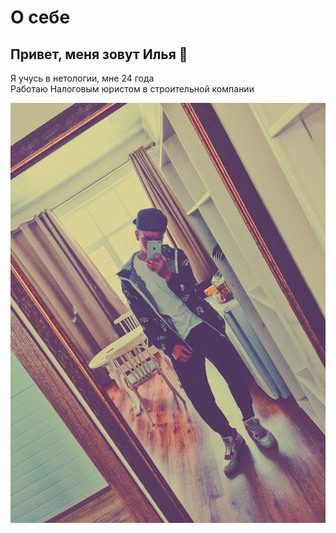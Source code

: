 # О себе

## Привет, меня зовут Илья 👋

Я учусь в нетологии, мне 24 года  
Работаю Налоговым юристом в строительной компании

![Фото](K193rjgDtz0.jpg)